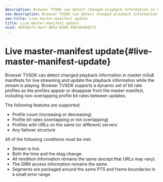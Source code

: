```yaml
---
description: Browser TVSDK can detect changed playback information in master m3u8 manifests for live streaming and update the playback information while the stream is playing. Browser TVSDK supports a dynamic set of bit rate profiles as the profiles appear or disappear from the master manifest, including non-overlapping profile bit rates between updates.
seo-description: Browser TVSDK can detect changed playback information in master m3u8 manifests for live streaming and update the playback information while the stream is playing. Browser TVSDK supports a dynamic set of bit rate profiles as the profiles appear or disappear from the master manifest, including non-overlapping profile bit rates between updates.
seo-title: Live master-manifest update
title: Live master-manifest update
uuid: 4b918a73-dacf-465a-82d6-404c6bdb01f2
---
```


# Live master-manifest update{#live-master-manifest-update}

Browser TVSDK can detect changed playback information in master m3u8 manifests for live streaming and update the playback information while the stream is playing. Browser TVSDK supports a dynamic set of bit rate profiles as the profiles appear or disappear from the master manifest, including non-overlapping profile bit rates between updates.

The following features are supported:

* Profile count (increasing or decreasing) 
* Profile bit rates (overlapping or not overlapping) 
* Profiles with URLs on the same (or different) servers 
* Any failover structure

All of the following conditions must be met:

* Stream is live. 
* Both the time and the etag change. 
* All rendition information remains the same (except that URLs may vary). 
* The DRM access information remains the same. 
* Segments are packaged around the same PTS and frame boundaries in a small error range.

